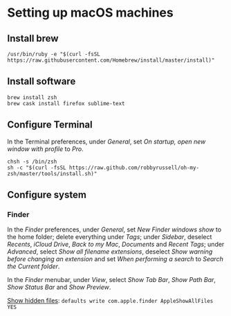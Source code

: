 # Setting up macOS machines

## Install brew

```
/usr/bin/ruby -e "$(curl -fsSL https://raw.githubusercontent.com/Homebrew/install/master/install)"
```

## Install software

```
brew install zsh
brew cask install firefox sublime-text 
```

## Configure Terminal

In the Terminal preferences, under *General*, set *On startup, open new window with profile* to *Pro*.

```
chsh -s /bin/zsh
sh -c "$(curl -fsSL https://raw.github.com/robbyrussell/oh-my-zsh/master/tools/install.sh)"
```

## Configure system

### Finder

In the *Finder* preferences, under *General*, set *New Finder windows show* to the home folder; delete everything under *Tags*; under *Sidebar*, deselect *Recents*, *iCloud Drive*, *Back to my Mac*, *Documents* and *Recent Tags*; under *Advanced*, select *Show all filename extensions*, deselect *Show warning before changing an extension* and set *When performing a search* to *Search the Current folder*.

In the *Finder* menubar, under *View*, select *Show Tab Bar*, *Show Path Bar*, *Show Status Bar* and *Show Preview*.

[Show hidden files](https://ianlunn.co.uk/articles/quickly-showhide-hidden-files-mac-os-x-mavericks/): `defaults write com.apple.finder AppleShowAllFiles YES`